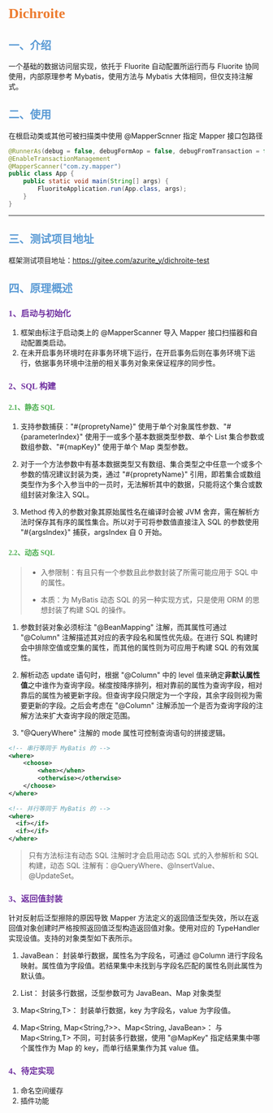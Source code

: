 # <font face="宋体" color=#ED7D31>Dichroite</font>

## <font face="宋体" color=#5B9BD5>一、介绍</font>

一个基础的数据访问层实现，依托于 Fluorite 自动配置所运行而与 Fluorite 协同使用，内部原理参考 Mybatis，使用方法与 Mybatis 大体相同，但仅支持注解式。

## <font face="宋体" color=#5B9BD5>二、使用</font>

在根启动类或其他可被扫描类中使用 @MapperScnner 指定 Mapper 接口包路径
```java
@RunnerAs(debug = false, debugFormAop = false, debugFromTransaction = false)
@EnableTransactionManagement
@MapperScanner("com.zy.mapper")
public class App {
	public static void main(String[] args) {
        FluoriteApplication.run(App.class, args);
	}
}
```
---
## <font face="宋体" color=#5B9BD5>三、测试项目地址</font>

框架测试项目地址：https://gitee.com/azurite_y/dichroite-test <br/>

## <font face="宋体" color=#5B9BD5>四、原理概述</font>

### <font face="宋体" color=#7030A0>1、启动与初始化</font>

1. 框架由标注于启动类上的 @MapperScanner 导入 Mapper 接口扫描器和自动配置类启动。
2. 在未开启事务环境时在非事务环境下运行，在开启事务后则在事务环境下运行，依据事务环境中注册的相关事务对象来保证程序的同步性。

### <font face="宋体" color=#7030A0>2、SQL 构建</font>

#### <font face="宋体" color=#4CAF50>2.1、静态 SQL</font>

1. 支持参数捕获："#{propretyName}" 使用于单个对象属性参数、"#{parameterIndex}" 使用于一或多个基本数据类型参数、单个 List 集合参数或数组参数、"#{mapKey}" 使用于单个 Map 类型参数。

2. 对于一个方法参数中有基本数据类型又有数组、集合类型之中任意一个或多个参数的情况建议封装为类，通过 "#{propretyName}" 引用，即若集合或数组类型作为多个入参当中的一员时，无法解析其中的数据，只能将这个集合或数组封装对象注入 SQL。

3. Method 传入的参数对象其原始属性名在编译时会被 JVM 舍弃，需在解析方法时保存其有序的属性集合。所以对于可将参数值直接注入 SQL 的参数使用 "#{argsIndex}" 捕获，argsIndex 自 0 开始。

#### <font face="宋体" color=#4CAF50>2.2、动态 SQL</font>

> - 入参限制：有且只有一个参数且此参数封装了所需可能应用于 SQL 中的属性。
>
> - 本质：为 MyBatis 动态 SQL 的另一种实现方式，只是使用 ORM 的思想封装了构建 SQL 的操作。

   1. 参数封装对象必须标注 "@BeanMapping" 注解，而其属性可通过 "@Column" 注解描述其对应的表字段名和属性优先级。在进行 SQL 构建时会中排除空值或空集的属性，而其他的属性则为可应用于构建 SQL 的有效属性。

   2. 解析动态 update 语句时，根据 "@Column" 中的 level 值来确定**非默认属性值**之中谁作为查询字段。梯度按降序排列，相对靠前的属性为查询字段，相对靠后的属性为被更新字段。但查询字段只限定为一个字段，其余字段则视为需要更新的字段。之后会考虑在 "@Column" 注解添加一个是否为查询字段的注解方法来扩大查询字段的限定范围。

   3. "@QueryWhere" 注解的 mode 属性可控制查询语句的拼接逻辑。

```xml
<!-- 串行等同于 MyBatis 的 -->
<where>
    <choose>
        <when></when>
        <otherwise></otherwise>
    </choose>
</where>
    
<!-- 并行等同于 MyBatis 的 -->
<where>
  <if></if>
  <if></if>
</where>
```


> 只有方法标注有动态 SQL 注解时才会启用动态 SQL 式的入参解析和 SQL 构建，动态 SQL 注解有：@QueryWhere、@InsertValue、@UpdateSet。

### <font face="宋体" color=#7030A0>3、返回值封装</font>

针对反射后泛型擦除的原因导致 Mapper 方法定义的返回值泛型失效，所以在返回值对象创建时严格按照返回值泛型构造返回值对象。使用对应的 TypeHandler 实现设值。支持的对象类型如下表所示。

1. JavaBean：
封装单行数据，属性名为字段名，可通过 @Column 进行字段名映射。属性值为字段值。若结果集中未找到与字段名匹配的属性名则此属性为默认值。

2. List<T>：
封装多行数据，泛型参数可为 JavaBean、Map 对象类型

3. Map<String,T>：
封装单行数据，key 为字段名，value 为字段值。

4. Map<String, Map<String,?>>、Map<String, JavaBean>：
与 Map<String,T> 不同，可封装多行数据，使用 "@MapKey" 指定结果集中哪个属性作为 Map 的 key，而单行结果集作为其 value 值。

### <font face="宋体" color=#7030A0>4、待定实现</font>

1. 命名空间缓存
2. 插件功能